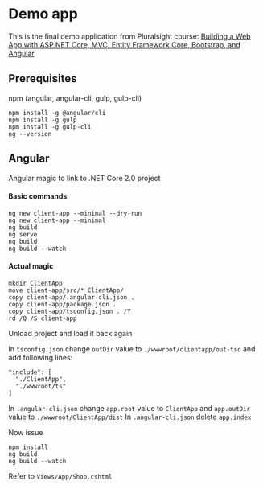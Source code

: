 # Demo app

This is the final demo application from Pluralsight course:
[Building a Web App with ASP.NET Core, MVC, Entity Framework Core, Bootstrap, and Angular](https://app.pluralsight.com/library/courses/aspnetcore-mvc-efcore-bootstrap-angular-web/table-of-contents)

## Prerequisites

npm (angular, angular-cli, gulp, gulp-cli)
```
npm install -g @angular/cli
npm install -g gulp
npm install -g gulp-cli
ng --version
```

## Angular

Angular magic to link to .NET Core 2.0 project

#### Basic commands

```
ng new client-app --minimal --dry-run
ng new client-app --minimal
ng build
ng serve
ng build
ng build --watch
```

#### Actual magic

```
mkdir ClientApp
move client-app/src/* ClientApp/
copy client-app/.angular-cli.json .
copy client-app/package.json .
copy client-app/tsconfig.json . /Y
rd /Q /S client-app
```
Unload project and load it back again

In `tsconfig.json` change `outDir` value to `./wwwroot/clientapp/out-tsc` and add following lines:
```
"include": [
  "./ClientApp",
  "./wwwroot/ts"
]
```

In `.angular-cli.json` change `app.root` value to `ClientApp` and `app.outDir` value to `./wwwroot/ClientApp/dist`
In `.angular-cli.json` delete `app.index`

Now issue
```
npm install
ng build
ng build --watch
```

Refer to `Views/App/Shop.cshtml`